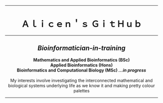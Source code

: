 <hr width="100%" size="2" align="center" >
<div style="text-align: center;">
  <h1 align="center">Ａｌｉｃｅｎ＇ｓ   ＧｉｔＨｕｂ</newline></h1>
  <hr width="100%" size="2" align="center" >
  <h2 align="center"><i>Bioinformatician-in-training</i></h3>
<p align="center">
  <strong>Mathematics and Applied Bioinformatics (BSc) <br>
  Applied Bioinformatics (Hons) </br>
  Bioinformatics and Computational Biology (MSc) <i>...in progress</i></strong> </br> 
</br>
  My interests involve investigating the interconnected mathematical and biological systems underlying life as we know it and making pretty colour palettes  
</p>
</div>
<hr width="100%" size="2" align="center" >
